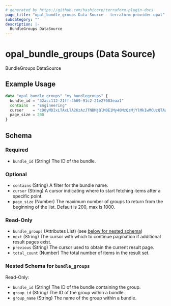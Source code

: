 ```yaml
---
# generated by https://github.com/hashicorp/terraform-plugin-docs
page_title: "opal_bundle_groups Data Source - terraform-provider-opal"
subcategory: ""
description: |-
  BundleGroups DataSource
---
```


# opal_bundle_groups (Data Source)

BundleGroups DataSource

## Example Usage

```terraform
data "opal_bundle_groups" "my_bundlegroups" {
  bundle_id = "32acc112-21ff-4669-91c2-21e27683eaa1"
  contains  = "Engineering"
  cursor    = "cD0yMDIxLTAxLTA2KzAzJTNBMjQlM0E1My40MzQzMjYlMkIwMCUzQTAw"
  page_size = 200
}
```

<!-- schema generated by tfplugindocs -->
## Schema

### Required

- `bundle_id` (String) The ID of the bundle.

### Optional

- `contains` (String) A filter for the bundle name.
- `cursor` (String) A cursor indicating where to start fetching items after a specific point.
- `page_size` (Number) The maximum number of groups to return from the beginning of the list. Default is 200, max is 1000.

### Read-Only

- `bundle_groups` (Attributes List) (see [below for nested schema](#nestedatt--bundle_groups))
- `next` (String) The cursor with which to continue pagination if additional result pages exist.
- `previous` (String) The cursor used to obtain the current result page.
- `total_count` (Number) The total number of items in the result set.

<a id="nestedatt--bundle_groups"></a>
### Nested Schema for `bundle_groups`

Read-Only:

- `bundle_id` (String) The ID of the bundle containing the group.
- `group_id` (String) The ID of the group within a bundle.
- `group_name` (String) The name of the group within a bundle.
